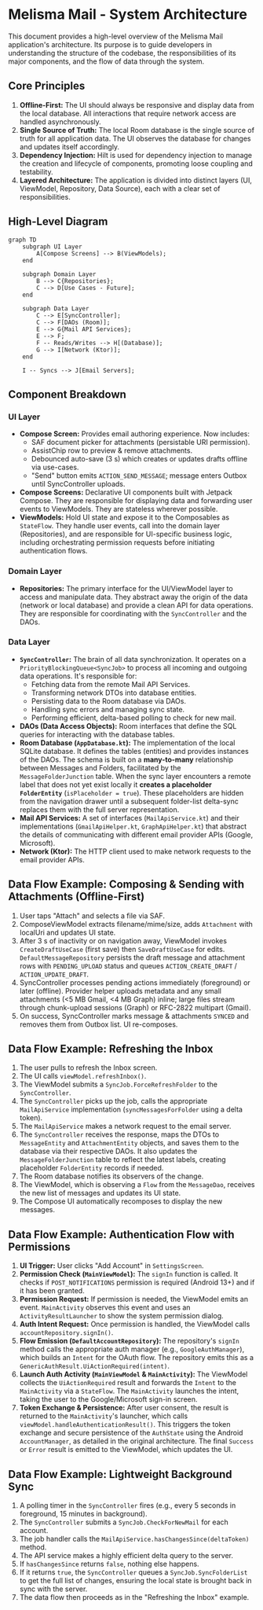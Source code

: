 # Melisma Mail - System Architecture

This document provides a high-level overview of the Melisma Mail application's architecture. Its purpose is to guide developers in understanding the structure of the codebase, the responsibilities of its major components, and the flow of data through the system.

## Core Principles

1.  **Offline-First:** The UI should always be responsive and display data from the local database. All interactions that require network access are handled asynchronously.
2.  **Single Source of Truth:** The local Room database is the single source of truth for all application data. The UI observes the database for changes and updates itself accordingly.
3.  **Dependency Injection:** Hilt is used for dependency injection to manage the creation and lifecycle of components, promoting loose coupling and testability.
4.  **Layered Architecture:** The application is divided into distinct layers (UI, ViewModel, Repository, Data Source), each with a clear set of responsibilities.

## High-Level Diagram

```mermaid
graph TD
    subgraph UI Layer
        A[Compose Screens] --> B(ViewModels);
    end

    subgraph Domain Layer
        B --> C{Repositories};
        C --> D[Use Cases - Future];
    end

    subgraph Data Layer
        C --> E[SyncController];
        C --> F[DAOs (Room)];
        E --> G{Mail API Services};
        E --> F;
        F -- Reads/Writes --> H[(Database)];
        G --> I[Network (Ktor)];
    end

    I -- Syncs --> J[Email Servers];
```

## Component Breakdown

### UI Layer

*   **Compose Screen:** Provides email authoring experience. Now includes:
    *   SAF document picker for attachments (persistable URI permission).
    *   AssistChip row to preview & remove attachments.
    *   Debounced auto-save (3 s) which creates or updates drafts offline via use-cases.
    *   "Send" button emits `ACTION_SEND_MESSAGE`; message enters Outbox until SyncController uploads.
*   **Compose Screens:** Declarative UI components built with Jetpack Compose. They are responsible for displaying data and forwarding user events to ViewModels. They are stateless wherever possible.
*   **ViewModels:** Hold UI state and expose it to the Composables as `StateFlow`. They handle user events, call into the domain layer (Repositories), and are responsible for UI-specific business logic, including orchestrating permission requests before initiating authentication flows.

### Domain Layer

*   **Repositories:** The primary interface for the UI/ViewModel layer to access and manipulate data. They abstract away the origin of the data (network or local database) and provide a clean API for data operations. They are responsible for coordinating with the `SyncController` and the DAOs.

### Data Layer

*   **`SyncController`:** The brain of all data synchronization. It operates on a `PriorityBlockingQueue<SyncJob>` to process all incoming and outgoing data operations. It's responsible for:
    *   Fetching data from the remote Mail API Services.
    *   Transforming network DTOs into database entities.
    *   Persisting data to the Room database via DAOs.
    *   Handling sync errors and managing sync state.
    *   Performing efficient, delta-based polling to check for new mail.
*   **DAOs (Data Access Objects):** Room interfaces that define the SQL queries for interacting with the database tables.
*   **Room Database (`AppDatabase.kt`):** The implementation of the local SQLite database. It defines the tables (entities) and provides instances of the DAOs. The schema is built on a **many-to-many** relationship between Messages and Folders, facilitated by the `MessageFolderJunction` table. When the sync layer encounters a remote label that does not yet exist locally it **creates a placeholder `FolderEntity`** (`isPlaceholder = true`). These placeholders are hidden from the navigation drawer until a subsequent folder-list delta-sync replaces them with the full server representation.
*   **Mail API Services:** A set of interfaces (`MailApiService.kt`) and their implementations (`GmailApiHelper.kt`, `GraphApiHelper.kt`) that abstract the details of communicating with different email provider APIs (Google, Microsoft).
*   **Network (Ktor):** The HTTP client used to make network requests to the email provider APIs.

## Data Flow Example: Composing & Sending with Attachments (Offline-First)

1.  User taps "Attach" and selects a file via SAF.
2.  ComposeViewModel extracts filename/mime/size, adds `Attachment` with localUri and updates UI state.
3.  After 3 s of inactivity or on navigation away, ViewModel invokes `CreateDraftUseCase` (first save) then `SaveDraftUseCase` for edits. `DefaultMessageRepository` persists the draft message and attachment rows with `PENDING_UPLOAD` status and queues `ACTION_CREATE_DRAFT` / `ACTION_UPDATE_DRAFT`.
4.  SyncController processes pending actions immediately (foreground) or later (offline). Provider helper uploads metadata and any small attachments (<5 MB Gmail, <4 MB Graph) inline; large files stream through chunk-upload sessions (Graph) or RFC-2822 multipart (Gmail).
5.  On success, SyncController marks message & attachments `SYNCED` and removes them from Outbox list. UI re-composes.

## Data Flow Example: Refreshing the Inbox

1.  The user pulls to refresh the Inbox screen.
2.  The UI calls `viewModel.refreshInbox()`.
3.  The ViewModel submits a `SyncJob.ForceRefreshFolder` to the `SyncController`.
4.  The `SyncController` picks up the job, calls the appropriate `MailApiService` implementation (`syncMessagesForFolder` using a delta token).
5.  The `MailApiService` makes a network request to the email server.
6.  The `SyncController` receives the response, maps the DTOs to `MessageEntity` and `AttachmentEntity` objects, and saves them to the database via their respective DAOs. It also updates the `MessageFolderJunction` table to reflect the latest labels, creating placeholder `FolderEntity` records if needed.
7.  The Room database notifies its observers of the change.
8.  The ViewModel, which is observing a `Flow` from the `MessageDao`, receives the new list of messages and updates its UI state.
9.  The Compose UI automatically recomposes to display the new messages.

## Data Flow Example: Authentication Flow with Permissions

1.  **UI Trigger:** User clicks "Add Account" in `SettingsScreen`.
2.  **Permission Check (`MainViewModel`):** The `signIn` function is called. It checks if `POST_NOTIFICATIONS` permission is required (Android 13+) and if it has been granted.
3.  **Permission Request:** If permission is needed, the ViewModel emits an event. `MainActivity` observes this event and uses an `ActivityResultLauncher` to show the system permission dialog.
4.  **Auth Intent Request:** Once permission is handled, the ViewModel calls `accountRepository.signIn()`.
5.  **Flow Emission (`DefaultAccountRepository`):** The repository's `signIn` method calls the appropriate auth manager (e.g., `GoogleAuthManager`), which builds an `Intent` for the OAuth flow. The repository emits this as a `GenericAuthResult.UiActionRequired(intent)`.
6.  **Launch Auth Activity (`MainViewModel` & `MainActivity`):** The ViewModel collects the `UiActionRequired` result and forwards the `Intent` to the `MainActivity` via a `StateFlow`. The `MainActivity` launches the intent, taking the user to the Google/Microsoft sign-in screen.
7.  **Token Exchange & Persistence:** After user consent, the result is returned to the `MainActivity`'s launcher, which calls `viewModel.handleAuthenticationResult()`. This triggers the token exchange and secure persistence of the `AuthState` using the Android `AccountManager`, as detailed in the original architecture. The final `Success` or `Error` result is emitted to the ViewModel, which updates the UI.

## Data Flow Example: Lightweight Background Sync

1.  A polling timer in the `SyncController` fires (e.g., every 5 seconds in foreground, 15 minutes in background).
2.  The `SyncController` submits a `SyncJob.CheckForNewMail` for each account.
3.  The job handler calls the `MailApiService.hasChangesSince(deltaToken)` method.
4.  The API service makes a highly efficient delta query to the server.
5.  If `hasChangesSince` returns `false`, nothing else happens.
6.  If it returns `true`, the `SyncController` queues a `SyncJob.SyncFolderList` to get the full list of changes, ensuring the local state is brought back in sync with the server.
7.  The data flow then proceeds as in the "Refreshing the Inbox" example.